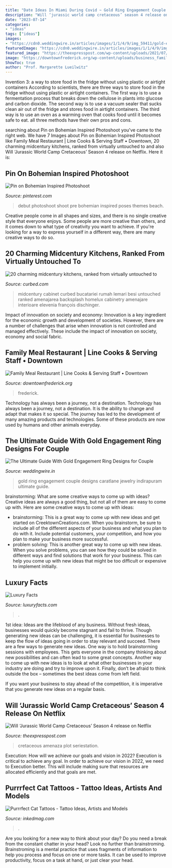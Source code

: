 ```yaml
---
title: "Date Ideas In Miami During Covid ~ Gold Ring Engagement Couple Designs Caratlane Jewelry Indirapuram Ultimate Guide"
description: "Will ‘jurassic world camp cretaceous’ season 4 release on netflix"
date: "2023-07-14"
categories:
- "ideas"
tags: ["ideas"]
images:
- "https://cdn0.weddingwire.in/articles/images/1/1/4/9/img_59411/gold-engagement-ring-design-for-couple-caratlane-lead-image.jpg"
featuredImage: "https://cdn0.weddingwire.in/articles/images/1/1/4/9/img_59411/gold-engagement-ring-design-for-couple-caratlane-lead-image.jpg"
featured_image: "https://theexpresspost.com/wp-content/uploads/2021/07/2-174-1024x683.jpg"
image: "https://downtownfrederick.org/wp-content/uploads/business_family-meal.jpg"
ShowToc: true
author: "Prof. Margarette Lueilwitz"
---
```



Invention 3: a way to store food in the fridge without using plastic or airtight containers
According to scientists, there are three ways to store food in the fridge without using plastic or airtight containers. The first way is to use a fermentation process that breaks down the cellulose in plants into glucose and carbon dioxide. The second way is to use a vacuum sealer that sucks clean air out of the fridge and stores food in airtight containers. The third way is to use an oven as a warming oven that cooks food until it becomes safe to eat. all three methods have their own pros and cons.

	

		
searching about Pin on Bohemian Inspired Photoshoot you've came to the right web. We have 7 Images about Pin on Bohemian Inspired Photoshoot like Family Meal Restaurant | Line Cooks &amp; Serving Staff • Downtown, 20 charming midcentury kitchens, ranked from virtually untouched to and also Will ‘Jurassic World Camp Cretaceous’ Season 4 release on Netflix. Here it is:
		
    
## Pin On Bohemian Inspired Photoshoot

<img loading=lazy src="https://i.pinimg.com/736x/88/0e/e6/880ee6eaa39d3cbdbbc548b785fe43e0--pre-debut-shoot-photoshoot.jpg" onerror="this.onerror=null;this.src='https://tse2.mm.bing.net/th?id=OIP.VZJqqDoR4APTUNNmhejp_AHaLH&amp;pid=15.1';" alt="Pin on Bohemian Inspired Photoshoot">

_Source: pinterest.com_

>debut photoshoot shoot pre bohemian inspired poses themes beach. 

	

Creative people come in all shapes and sizes, and there is no single creative style that everyone enjoys. Some people are more creative than others, and it comes down to what type of creativity you want to achieve. If you're looking for a way to express yourself in a different way, there are many creative ways to do so.

    
## 20 Charming Midcentury Kitchens, Ranked From Virtually Untouched To

<img loading=lazy src="https://cdn.vox-cdn.com/thumbor/Kpm5XFctnYgtmD6aOJR82u5EaXc=/17x0:906x667/1200x800/filters:focal(17x0:906x667)/cdn.vox-cdn.com/uploads/chorus_image/image/51978293/dam-images-decor-2015-09-clear-vision-woodward-dunning-designed-briarcliff-manor-ny-house-06.0.0.jpeg" onerror="this.onerror=null;this.src='https://tse3.mm.bing.net/th?id=OIP.b8yTddooDDkvG2ocLwTwugHaE8&amp;pid=15.1';" alt="20 charming midcentury kitchens, ranked from virtually untouched to">

_Source: curbed.com_

>midcentury cabinet curbed bucatariei rumah lemari besi untouched ranked amenajarea backsplash homelux cabinetry amenajare interioare elevenia françois dischinger. 

	

Impact of innovation on society and economy:
Innovation is a key ingredient for the economic growth and development of societies. However, there are a number of challenges that arise when innovation is not controlled and managed effectively. These include the impact of innovation on society, economy and social fabric.

    
## Family Meal Restaurant | Line Cooks &amp; Serving Staff • Downtown

<img loading=lazy src="https://downtownfrederick.org/wp-content/uploads/business_family-meal.jpg" onerror="this.onerror=null;this.src='https://tse3.mm.bing.net/th?id=OIP.gbF72Hm5hvSEyYo9zDNSAgHaCk&amp;pid=15.1';" alt="Family Meal Restaurant | Line Cooks &amp; Serving Staff • Downtown">

_Source: downtownfrederick.org_

>frederick. 

	

Technology has always been a journey, not a destination.
Technology has always been a journey, not a destination. It is the ability to change and adapt that makes it so special. The journey has led to the development of many amazing products and technologies. Some of these products are now used by humans and other animals everyday.

    
## The Ultimate Guide With Gold Engagement Ring Designs For Couple

<img loading=lazy src="https://cdn0.weddingwire.in/articles/images/1/1/4/9/img_59411/gold-engagement-ring-design-for-couple-caratlane-lead-image.jpg" onerror="this.onerror=null;this.src='https://tse4.mm.bing.net/th?id=OIP.RpSNG02GP3vDI4q550ysvAHaHa&amp;pid=15.1';" alt="The Ultimate Guide With Gold Engagement Ring Designs for Couple">

_Source: weddingwire.in_

>gold ring engagement couple designs caratlane jewelry indirapuram ultimate guide. 

	

brainstorming: What are some creative ways to come up with ideas?
Creative ideas are always a good thing, but not all of them are easy to come up with. Here are some creative ways to come up with ideas: 
- brainstorming: This is a great way to come up with new ideas and get started on CreektownCreations.com. When you brainstorm, be sure to include all of the different aspects of your business and what you plan to do with it. Include potential customers, your competition, and how you plan to make your business more successful.
- problem solving: This is another great way to come up with new ideas. When you solve problems, you can see how they could be solved in different ways and find solutions that work for your business. This can help you come up with new ideas that might be too difficult or expensive to implement initially.

    
## Luxury Facts

<img loading=lazy src="http://www.luxuryfacts.com/app/webroot/img/images/puneet-gupta-invitation-bride-squad-mask.jpg" onerror="this.onerror=null;this.src='https://tse4.mm.bing.net/th?id=OIP.xURBy3lKd55Dd9RukdF_MgHaJ4&amp;pid=15.1';" alt="Luxury Facts">

_Source: luxuryfacts.com_

>. 

	

1st idea:
Ideas are the lifeblood of any business. Without fresh ideas, businesses would quickly become stagnant and fail to thrive. Though generating new ideas can be challenging, it is essential for businesses to keep the flow of ideas going in order to stay relevant and succeed.
There are a few ways to generate new ideas. One way is to hold brainstorming sessions with employees. This gets everyone in the company thinking about new possibilities and can often lead to some great concepts. Another way to come up with new ideas is to look at what other businesses in your industry are doing and try to improve upon it. Finally, don’t be afraid to think outside the box – sometimes the best ideas come from left field.

If you want your business to stay ahead of the competition, it is imperative that you generate new ideas on a regular basis.

    
## Will ‘Jurassic World Camp Cretaceous’ Season 4 Release On Netflix

<img loading=lazy src="https://theexpresspost.com/wp-content/uploads/2021/07/2-174-1024x683.jpg" onerror="this.onerror=null;this.src='https://tse1.mm.bing.net/th?id=OIP.dn2iLuESkG0E2S5FlwJVnQHaE8&amp;pid=15.1';" alt="Will ‘Jurassic World Camp Cretaceous’ Season 4 release on Netflix">

_Source: theexpresspost.com_

>cretaceous amenaza plot seriestation. 

	

Execution: How will we achieve our goals and vision in 2022?
Execution is critical to achieve any goal. In order to achieve our vision in 2022, we need to Execution better. This will include making sure that resources are allocated efficiently and that goals are met.

    
## Purrrfect Cat Tattoos - Tattoo Ideas, Artists And Models

<img loading=lazy src="https://www.inkedmag.com/.image/t_share/MTcxMzkxODExMDY2MDEzMzYz/new-project.png" onerror="this.onerror=null;this.src='https://tse4.mm.bing.net/th?id=OIP.WfbeCWamJXUWN5xPwMeffgHaD4&amp;pid=15.1';" alt="Purrrfect Cat Tattoos - Tattoo Ideas, Artists and Models">

_Source: inkedmag.com_

>. 

	

Are you looking for a new way to think about your day? Do you need a break from the constant chatter in your head? Look no further than brainstroming. Brainstroming is a mental practice that uses fragments of information to help you process and focus on one or more tasks. It can be used to improve productivity, focus on a task at hand, or just clear your head.

